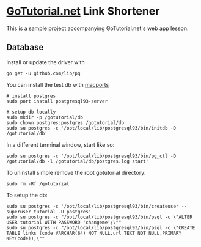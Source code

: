 [GoTutorial.net][] Link Shortener
=================================


[GoTutorial.net]: http://gotutorial.net


This is a sample project accompanying GoTutorial.net's web app lesson.


Database
--------

Install or update the driver with 

    go get -u github.com/lib/pq

You can install the test db with [macports](http://www.macports.org/install.php)

    # install postgres
    sudo port install postgresql93-server

    # setup db locally
    sudo mkdir -p /gotutorial/db
    sudo chown postgres:postgres /gotutorial/db
    sudo su postgres -c '/opt/local/lib/postgresql93/bin/initdb -D /gotutorial/db' 

In a different terminal window, start like so:

    sudo su postgres -c '/opt/local/lib/postgresql93/bin/pg_ctl -D /gotutorial/db -l /gotutorial/db/postgres.log start'

To uninstall simple remove the root gotutorial directory:

    sudo rm -Rf /gotutorial

To setup the db:

    sudo su postgres -c '/opt/local/lib/postgresql93/bin/createuser --superuser tutorial -U postgres'
    sudo su postgres -c "/opt/local/lib/postgresql93/bin/psql -c \"ALTER USER tutorial WITH PASSWORD 'changeme';\""
    sudo su postgres -c "/opt/local/lib/postgresql93/bin/psql -c \"CREATE TABLE links (code VARCHAR(64) NOT NULL,url TEXT NOT NULL,PRIMARY KEY(code));\""


